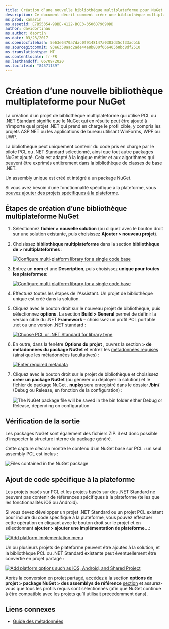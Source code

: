 ```yaml
---
title: Création d’une nouvelle bibliothèque multiplateforme pour NuGet
description: Ce document décrit comment créer une bibliothèque multiplateforme à utiliser avec NuGet. Cette technique est adaptée à la logique métier et aux algorithmes qui peuvent être exprimés entièrement dans la bibliothèque de classes de base .NET et s’exécutera donc sur toutes les plateformes cibles sans code spécifique à la plateforme.
ms.prod: xamarin
ms.assetid: E7B55354-9BBE-4122-BCE3-3506B79090DD
author: davidortinau
ms.author: daortin
ms.date: 03/23/2017
ms.openlocfilehash: 5e63e6470a7dac0f9148147a0303d35cf33adb1b
ms.sourcegitcommit: 93e6358aac2ade44e8b800f066405b8bc8df2510
ms.translationtype: MT
ms.contentlocale: fr-FR
ms.lasthandoff: 06/09/2020
ms.locfileid: "84571139"
---
```

# <a name="creating-a-new-multiplatform-library-for-nuget"></a>Création d’une nouvelle bibliothèque multiplateforme pour NuGet

La création d’un projet de bibliothèque multiplateforme qui utilise PCL ou .NET Standard signifie que le NuGet qui en résulte peut être ajouté à n’importe quel projet .NET qui prend en charge le profil cible, y compris les projets ASP.NET ou les applications de bureau utilisant WinForms, WPF ou UWP.

La bibliothèque peut uniquement contenir du code pris en charge par le pilote PCL ou .NET Standard sélectionné, ainsi que tout autre packages NuGet ajouté.
Cela est adapté à la logique métier et aux algorithmes qui peuvent être exprimés entièrement dans la bibliothèque de classes de base .NET.

Un assembly unique est créé et intégré à un package NuGet.

Si vous avez besoin d’une fonctionnalité spécifique à la plateforme, vous [pouvez ajouter des projets spécifiques à la plateforme](#add-platforms).

## <a name="steps-to-create-a-multiplatform-library-nuget"></a>Étapes de création d’une bibliothèque multiplateforme NuGet

1. Sélectionnez **fichier > nouvelle solution** (ou cliquez avec le bouton droit sur une solution existante, puis choisissez **Ajouter > nouveau projet**).

2. Choisissez **bibliothèque multiplateforme** dans la section **bibliothèque de > multiplateformes** :

   [![](single-codebase-images/mulitplatform-library-sml.png "Configure multi-platform library for a single code base")](single-codebase-images/mulitplatform-library.png#lightbox)

3. Entrez un **nom** et une **Description**, puis choisissez **unique pour toutes les plateformes**:

   [![](single-codebase-images/single-configure-sml.png "Configure multi-platform library for a single code base")](single-codebase-images/single-configure.png#lightbox)

4. Effectuez toutes les étapes de l'Assistant. Un projet de bibliothèque unique est créé dans la solution.

5. Cliquez avec le bouton droit sur le nouveau projet de bibliothèque, puis sélectionnez **options**. La section **Build > General** permet de définir la version cible du .NET **Framework** – choisissez un profil PCL portable .net ou une version .NET standard :

   [![](single-codebase-images/single-choose-type-sml.png "Choose PCL or .NET Standard for library type")](single-codebase-images/single-choose-type.png#lightbox)

6. En outre, dans la fenêtre **Options du projet** , ouvrez la section **> de métadonnées du package NuGet** et entrez les [métadonnées requises](~/cross-platform/app-fundamentals/nuget-multiplatform-libraries/metadata.md) (ainsi que les métadonnées facultatives) :

   [![](single-codebase-images/single-metadata-sml.png "Enter required metadata")](single-codebase-images/single-metadata.png#lightbox)

7. Cliquez avec le bouton droit sur le projet de bibliothèque et choisissez **créer un package NuGet** (ou générer ou déployer la solution) et le fichier de package NuGet **. nupkg** sera enregistré dans le dossier **/bin/** (Debug ou Release, en fonction de la configuration) :

   ![](single-codebase-images/create-nuget-package.png "The NuGet package file will be saved in the bin folder either Debug or Release, depending on configuration")

## <a name="verifying-the-output"></a>Vérification de la sortie

Les packages NuGet sont également des fichiers ZIP. il est donc possible d’inspecter la structure interne du package généré.

Cette capture d’écran montre le contenu d’un NuGet basé sur PCL : un seul assembly PCL est inclus :

![](single-codebase-images/nuget-output.png "Files contained in the NuGet package")

<a name="add-platforms"></a>

## <a name="adding-platform-specific-code"></a>Ajout de code spécifique à la plateforme

Les projets basés sur PCL et les projets basés sur des .NET Standard ne peuvent pas contenir de références spécifiques à la plateforme (telles que les fonctionnalités iOS ou Android).

Si vous devez développer un projet .NET Standard ou un projet PCL existant pour inclure du code spécifique à la plateforme, vous pouvez effectuer cette opération en cliquant avec le bouton droit sur le projet et en sélectionnant **ajouter > ajouter une implémentation de plateforme...**:

[![](single-codebase-images/add-later-sml.png "Add platform implementation menu")](single-codebase-images/add-later.png#lightbox)

Un ou plusieurs projets de plateforme peuvent être ajoutés à la solution, et la bibliothèque PCL ou .NET Standard existante peut éventuellement être convertie en projet partagé :

[![](single-codebase-images/add-later-platforms-sml.png "Add platform options such as iOS, Android, and Shared Project")](single-codebase-images/add-later-platforms-sml.png#lightbox)

Après la conversion en projet partagé, accédez à la section **options de projet > package NuGet > des assemblys de référence** 
 [section](~/cross-platform/app-fundamentals/nuget-multiplatform-libraries/platform-specific.md) et assurez-vous que tous les profils requis sont sélectionnés (afin que NuGet continue à être compatible avec les projets qu’il utilisait précédemment dans).

## <a name="related-links"></a>Liens connexes

- [Guide des métadonnées](~/cross-platform/app-fundamentals/nuget-multiplatform-libraries/metadata.md)

